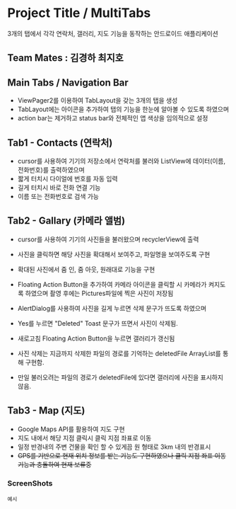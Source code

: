 # Project Title / MultiTabs

3개의 탭에서 각각 연락처, 갤러리, 지도 기능을 동작하는 안드로이드 애플리케이션

## Team Mates : 김경하 최지호

## Main Tabs / Navigation Bar

* ViewPager2를 이용하여 TabLayout을 갖는 3개의 탭을 생성
* TabLayout에는 아이콘을 추가하여 탭의 기능을 한눈에 알아볼 수 있도록 하였으며
* action bar는 제거하고 status bar와 전체적인 앱 색상을 임의적으로 설정

## Tab1 - Contacts (연락처)

* cursor를 사용하여 기기의 저장소에서 연락처를 불러와 ListView에 데이터(이름, 전화번호)를 출력하였으며
* 짧게 터치시 다이얼에 번호를 자동 입력
* 길게 터치시 바로 전화 연결 기능
* 이름 또는 전화번호로 검색 가능

## Tab2 - Gallary (카메라 앨범)

* cursor를 사용하여 기기의 사진들을 불러왔으며 recyclerView에 출력
* 사진을 클릭하면 해당 사진을 확대해서 보여주고, 파일명을 보여주도록 구현
* 확대된 사진에서 줌 인, 줌 아웃, 원래대로 기능을 구현
* Floating Action Button을 추가하여 카메라 아이콘을 클릭할 시 카메라가 켜지도록 하였으며 촬영 후에는 Pictures파일에 찍은 사진이 저장됨
* AlertDialog를 사용하여 사진을 길게 누르면 삭제 문구가 뜨도록 하였으며
* Yes를 누르면 "Deleted" Toast 문구가 뜨면서 사진이 삭제됨.
* 새로고침 Floating Action Button을 누르면 갤러리가 갱신됨

* 사진 삭제는 지금까지 삭제한 파일의 경로를 기억하는 deletedFile ArrayList를 통해 구현함.
* 만일 불러오려는 파일의 경로가 deletedFile에 있다면 갤러리에 사진을 표시하지 않음.

## Tab3 - Map (지도)

* Google Maps API를 활용하여 지도 구현
* 지도 내에서 해당 지점 클릭시 클릭 지점 좌표로 이동
* 일정 반경내의 주변 건물을 확인 할 수 있게끔 원 형태로 3km 내의 반경표시
* <del> GPS를 기반으로 현재 위치 정보를 받는 기능도 구현하였으나 클릭 지점 좌표 이동 기능과 충돌하여 현재 보류중 </del>
 
### ScreenShots

```
예시
```

